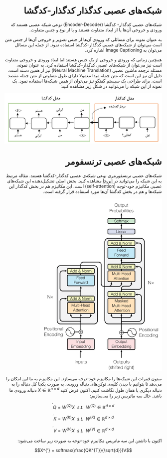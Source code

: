 <div dir="rtl" align='right'>

# شبکه‌های عصبی کدگذار کدگذار-کدگشا

شبکه‌های عصبی کدگذار- کدگشا (Encoder-Decoder) نوعی شبکه عصبی هستند که ورودی و خروجی آن‌ها یا از ابعاد متفاوت هستند و یا از نوع و جنس متفاوت. 

به عنوان نمونه برای مسائلی که ورودی آن‌ها از جنس تصویر و خروجی آن‌ها از جنس متن است می‌توان از شبکه‌های عصبی کدگذار-کدگشا استفاده نمود. از جمله این مسائل می‌توان به Image Captioning  اشاره کرد.

همچنین زمانی که ورودی و خروجی از یک جنس هستند اما ابعاد ورودی و خروجی متفاوت است نیز می‌توان از شبکه‌های عصبی کدگذار-کدگشا استفاده کرد. به عنوان نمونه، مسئله ترجمه ماشین عصبی (Neural Machine Translation) نیز از همین دسته است. دلیل آن نیز این است که متن جمله مبدا معمولا دارای طول متفاوتی از متن جمله مقصد است. برای طراحی یک سیستم گفتگو نیز می‌توان از همین شبکه‌ها استفاده نمود. یک نمونه از این شبکه را می‌توانید در شکل زیر مشاهده کنید:

![](./encoder_decoder.png)



# شبکه‌های عصبی ترنسفومر

شبکه‌های عصبی ترنسفورمری نوعی شبکه‌ی عصبی کدگذار-کدگشا هستند. مقاله مرتبط به این شبکه را می‌توانید در [این‌جا](https://arxiv.org/pdf/1706.03762.pdf) مشاهده کنید. بخش اصلی تشکیل‌دهنده این شبکه‌های عصبی مکانیزم خود-توجه (self-attention) است. این مکانیزم هم در بخش کدگذار این شبکه‌ها و هم در بخش کدگشا آن‌ها مورد استفاده قرار گرفته است. 



![](./Transformer.png)



ستون فقرات این شبکه‌ها را مکانیزم خود-توجه می‌سازد. این مکانیزم به ما این امکان را می‌دهد تا بتوانیم با دیدن کلیه‌ی توکن‌های دنباله ورودی، به صورت یکجا کل دنباله را به دنباله دیگری با همان طول نگاشت کنیم. اکنون فرض کنید $X \in \mathbb{R}^{n \times d}$ دنباله ورودی ما باشد. حال سه ماتریس زیر را می‌سازیم:

$$Q = W^{(Q)}X \  \  s.t. \ \ W^{(Q)} \in \mathbb{R}^{d \times d^{'}}$$

$$K = W^{(K)}X \  \  s.t. \ \ W^{(K)} \in \mathbb{R}^{d \times d^{'}}$$

$$V = W^{(V)}X \  \  s.t. \ \ W^{(V)} \in \mathbb{R}^{d \times d^{'}}$$



اکنون با داشتن این سه ماتریس مکانیزم خود-توجه به صورت زیر ساخت می‌شود:

$$X^{'} = softmax(\frac{QK^{T}}{\sqrt{d}})V$$
